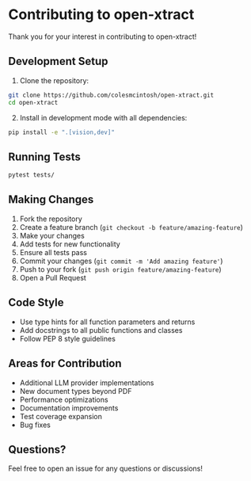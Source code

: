 # Contributing to open-xtract

Thank you for your interest in contributing to open-xtract!

## Development Setup

1. Clone the repository:
```bash
git clone https://github.com/colesmcintosh/open-xtract.git
cd open-xtract
```

2. Install in development mode with all dependencies:
```bash
pip install -e ".[vision,dev]"
```

## Running Tests

```bash
pytest tests/
```

## Making Changes

1. Fork the repository
2. Create a feature branch (`git checkout -b feature/amazing-feature`)
3. Make your changes
4. Add tests for new functionality
5. Ensure all tests pass
6. Commit your changes (`git commit -m 'Add amazing feature'`)
7. Push to your fork (`git push origin feature/amazing-feature`)
8. Open a Pull Request

## Code Style

- Use type hints for all function parameters and returns
- Add docstrings to all public functions and classes
- Follow PEP 8 style guidelines

## Areas for Contribution

- Additional LLM provider implementations
- New document types beyond PDF
- Performance optimizations
- Documentation improvements
- Test coverage expansion
- Bug fixes

## Questions?

Feel free to open an issue for any questions or discussions!